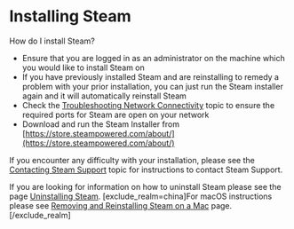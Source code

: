 # Installing Steam

How do I install Steam?  
  

* Ensure that you are logged in as an administrator on the machine which you would like to install Steam on
* If you have previously installed Steam and are reinstalling to remedy a problem with your prior installation, you can just run the Steam installer again and it will automatically reinstall Steam
* Check the [Troubleshooting Network Connectivity](https://help.steampowered.com/en/faqs/view/669A-2F68-D1D1-A5EC) topic to ensure the required ports for Steam are open on your network
* Download and run the Steam Installer from [https://store.steampowered.com/about/](https://store.steampowered.com/about/)

  
  
If you encounter any difficulty with your installation, please see the [Contacting Steam Support](https://help.steampowered.com/en/faqs/view/6F69-0324-B2DB-6E7E) topic for instructions to contact Steam Support.  
  
  
If you are looking for information on how to uninstall Steam please see the page [Uninstalling Steam](https://help.steampowered.com/en/faqs/view/3C73-90F9-F600-0266).  [exclude_realm=china]For macOS instructions please see [Removing and Reinstalling Steam on a Mac](https://help.steampowered.com/en/faqs/view/30EB-87BF-531F-512D) page.[/exclude_realm]  
  
